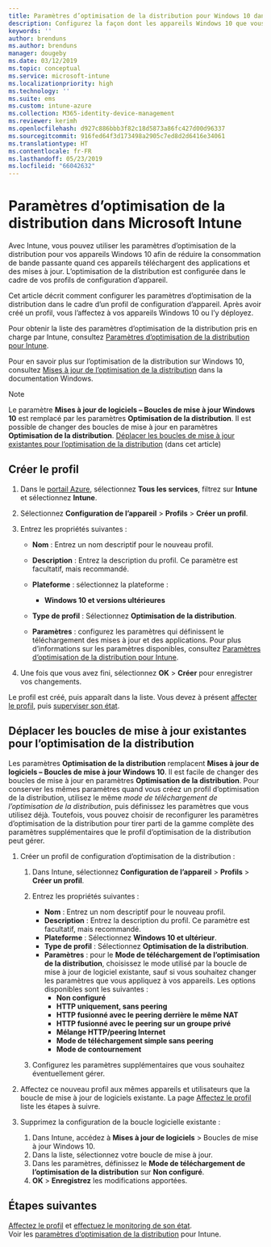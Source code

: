```yaml
---
title: Paramètres d’optimisation de la distribution pour Windows 10 dans Microsoft Intune – Azure | Microsoft Docs
description: Configurez la façon dont les appareils Windows 10 que vous gérez avec Intune utilisent l’optimisation de la distribution. Dans Intune, créez un profil de configuration d’appareil pour installer les mises à jour à partir d’Internet. Découvrez également comment remplacer des boucles de mise à jour par un profil d’optimisation de la distribution.
keywords: ''
author: brenduns
ms.author: brenduns
manager: dougeby
ms.date: 03/12/2019
ms.topic: conceptual
ms.service: microsoft-intune
ms.localizationpriority: high
ms.technology: ''
ms.suite: ems
ms.custom: intune-azure
ms.collection: M365-identity-device-management
ms.reviewer: kerimh
ms.openlocfilehash: d927c886bbb3f82c18d5873a86fc427d00d96337
ms.sourcegitcommit: 916fed64f3d173498a2905c7ed8d2d6416e34061
ms.translationtype: HT
ms.contentlocale: fr-FR
ms.lasthandoff: 05/23/2019
ms.locfileid: "66042632"
---
```

# <a name="delivery-optimization-settings-in-microsoft-intune"></a>Paramètres d’optimisation de la distribution dans Microsoft Intune

Avec Intune, vous pouvez utiliser les paramètres d’optimisation de la distribution pour vos appareils Windows 10 afin de réduire la consommation de bande passante quand ces appareils téléchargent des applications et des mises à jour. L’optimisation de la distribution est configurée dans le cadre de vos profils de configuration d’appareil.  

Cet article décrit comment configurer les paramètres d’optimisation de la distribution dans le cadre d’un profil de configuration d’appareil. Après avoir créé un profil, vous l’affectez à vos appareils Windows 10 ou l’y déployez. 

Pour obtenir la liste des paramètres d’optimisation de la distribution pris en charge par Intune, consultez [Paramètres d’optimisation de la distribution pour Intune](delivery-optimization-settings.md).  

Pour en savoir plus sur l’optimisation de la distribution sur Windows 10, consultez [Mises à jour de l’optimisation de la distribution](https://docs.microsoft.com/windows/deployment/update/waas-delivery-optimization) dans la documentation Windows.  


> [!NOTE]
> Le paramètre **Mises à jour de logiciels – Boucles de mise à jour Windows 10** est remplacé par les paramètres **Optimisation de la distribution**. Il est possible de changer des boucles de mise à jour en paramètres **Optimisation de la distribution**. [Déplacer les boucles de mise à jour existantes pour l’optimisation de la distribution](#move-existing-update-rings-to-delivery-optimization) (dans cet article) 
## <a name="create-the-profile"></a>Créer le profil

1. Dans le [portail Azure](https://portal.azure.com), sélectionnez **Tous les services**, filtrez sur **Intune** et sélectionnez **Intune**.

2. Sélectionnez **Configuration de l’appareil** > **Profils** > **Créer un profil**.

3. Entrez les propriétés suivantes :

    - **Nom** : Entrez un nom descriptif pour le nouveau profil.
    - **Description** : Entrez la description du profil. Ce paramètre est facultatif, mais recommandé.
    - **Plateforme** : sélectionnez la plateforme :  

        - **Windows 10 et versions ultérieures**

    - **Type de profil** : Sélectionnez **Optimisation de la distribution**.
    - **Paramètres** : configurez les paramètres qui définissent le téléchargement des mises à jour et des applications. Pour plus d’informations sur les paramètres disponibles, consultez [Paramètres d’optimisation de la distribution pour Intune](delivery-optimization-settings.md).

4. Une fois que vous avez fini, sélectionnez **OK** >  **Créer** pour enregistrer vos changements.

Le profil est créé, puis apparaît dans la liste. Vous devez à présent [affecter le profil](device-profile-assign.md), puis [superviser son état](device-profile-monitor.md).

## <a name="move-existing-update-rings-to-delivery-optimization"></a>Déplacer les boucles de mise à jour existantes pour l’optimisation de la distribution

Les paramètres **Optimisation de la distribution** remplacent **Mises à jour de logiciels – Boucles de mise à jour Windows 10**. Il est facile de changer des boucles de mise à jour en paramètres **Optimisation de la distribution**. Pour conserver les mêmes paramètres quand vous créez un profil d’optimisation de la distribution, utilisez le même *mode de téléchargement de l’optimisation de la distribution*, puis définissez les paramètres que vous utilisez déjà. Toutefois, vous pouvez choisir de reconfigurer les paramètres d’optimisation de la distribution pour tirer parti de la gamme complète des paramètres supplémentaires que le profil d’optimisation de la distribution peut gérer.

1. Créer un profil de configuration d’optimisation de la distribution :

    1. Dans Intune, sélectionnez **Configuration de l’appareil** > **Profils** > **Créer un profil**.
    2. Entrez les propriétés suivantes :

        - **Nom** : Entrez un nom descriptif pour le nouveau profil.
        - **Description** : Entrez la description du profil. Ce paramètre est facultatif, mais recommandé.
        - **Plateforme** : Sélectionnez **Windows 10 et ultérieur**.
        - **Type de profil** : Sélectionnez **Optimisation de la distribution**.
        - **Paramètres** : pour le **Mode de téléchargement de l’optimisation de la distribution**, choisissez le mode utilisé par la boucle de mise à jour de logiciel existante, sauf si vous souhaitez changer les paramètres que vous appliquez à vos appareils. Les options disponibles sont les suivantes :
            - **Non configuré**
            - **HTTP uniquement, sans peering**
            - **HTTP fusionné avec le peering derrière le même NAT**
            - **HTTP fusionné avec le peering sur un groupe privé**
            - **Mélange HTTP/peering Internet**
            - **Mode de téléchargement simple sans peering**
            - **Mode de contournement**
    3. Configurez les paramètres supplémentaires que vous souhaitez éventuellement gérer.
1. Affectez ce nouveau profil aux mêmes appareils et utilisateurs que la boucle de mise à jour de logiciels existante. La page [Affectez le profil](device-profile-assign.md) liste les étapes à suivre.

3. Supprimez la configuration de la boucle logicielle existante :
    1. Dans Intune, accédez à **Mises à jour de logiciels** > Boucles de mise à jour Windows 10.
    2. Dans la liste, sélectionnez votre boucle de mise à jour.
    3. Dans les paramètres, définissez le **Mode de téléchargement de l’optimisation de la distribution** sur **Non configuré**.
    4. **OK** > **Enregistrez** les modifications apportées.

## <a name="next-steps"></a>Étapes suivantes

[Affectez le profil](device-profile-assign.md) et [effectuez le monitoring de son état](device-profile-monitor.md).  
Voir les [paramètres d’optimisation de la distribution](delivery-optimization-settings.md) pour Intune.
